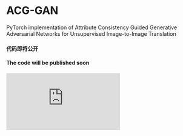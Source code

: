 # ACG-GAN
PyTorch implementation of Attribute Consistency Guided Generative Adversarial Networks for Unsupervised Image-to-Image Translation


#### 代码即将公开

#### The code will be published soon
![](https://github.com/Nightfury12366/ACG-GAN/blob/6dfa5850026eae85d390a1a6a262e17f79e9744c/sky_network.pdf)
